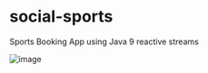 # social-sports
Sports Booking App using Java 9 reactive streams


![image](https://user-images.githubusercontent.com/8542350/131237477-db7d0005-fbd9-40ea-919c-b67870ae5628.png)
